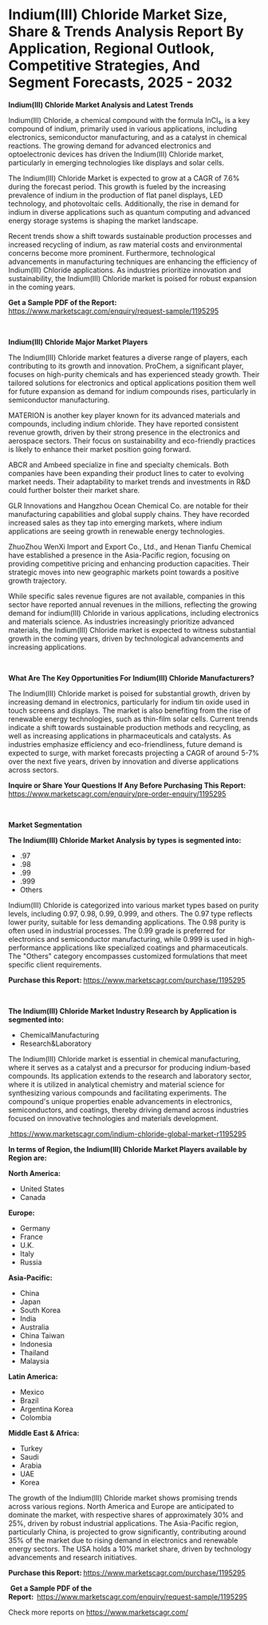 <p><h1>Indium(III) Chloride Market Size, Share & Trends Analysis Report By Application, Regional Outlook, Competitive Strategies, And Segment Forecasts, 2025 - 2032</h1></p><p><strong>Indium(III) Chloride Market Analysis and Latest Trends</strong></p>
<p><p>Indium(III) Chloride, a chemical compound with the formula InCl₃, is a key compound of indium, primarily used in various applications, including electronics, semiconductor manufacturing, and as a catalyst in chemical reactions. The growing demand for advanced electronics and optoelectronic devices has driven the Indium(III) Chloride market, particularly in emerging technologies like displays and solar cells. </p><p>The Indium(III) Chloride Market is expected to grow at a CAGR of 7.6% during the forecast period. This growth is fueled by the increasing prevalence of indium in the production of flat panel displays, LED technology, and photovoltaic cells. Additionally, the rise in demand for indium in diverse applications such as quantum computing and advanced energy storage systems is shaping the market landscape.</p><p>Recent trends show a shift towards sustainable production processes and increased recycling of indium, as raw material costs and environmental concerns become more prominent. Furthermore, technological advancements in manufacturing techniques are enhancing the efficiency of Indium(III) Chloride applications. As industries prioritize innovation and sustainability, the Indium(III) Chloride market is poised for robust expansion in the coming years.</p></p>
<p><strong>Get a Sample PDF of the Report:&nbsp;</strong> <a href="https://www.marketscagr.com/enquiry/request-sample/1195295?utm_campaign=3528&utm_medium=2&utm_source=Github&utm_content=ia&utm_term=22032025&utm_id=indiumiii-chloride">https://www.marketscagr.com/enquiry/request-sample/1195295</a></p>
<p>&nbsp;</p>
<p><strong>Indium(III) Chloride Major Market Players</strong></p>
<p><p>The Indium(III) Chloride market features a diverse range of players, each contributing to its growth and innovation. ProChem, a significant player, focuses on high-purity chemicals and has experienced steady growth. Their tailored solutions for electronics and optical applications position them well for future expansion as demand for indium compounds rises, particularly in semiconductor manufacturing.</p><p>MATERION is another key player known for its advanced materials and compounds, including indium chloride. They have reported consistent revenue growth, driven by their strong presence in the electronics and aerospace sectors. Their focus on sustainability and eco-friendly practices is likely to enhance their market position going forward.</p><p>ABCR and Ambeed specialize in fine and specialty chemicals. Both companies have been expanding their product lines to cater to evolving market needs. Their adaptability to market trends and investments in R&D could further bolster their market share.</p><p>GLR Innovations and Hangzhou Ocean Chemical Co. are notable for their manufacturing capabilities and global supply chains. They have recorded increased sales as they tap into emerging markets, where indium applications are seeing growth in renewable energy technologies.</p><p>ZhuoZhou WenXi Import and Export Co., Ltd., and Henan Tianfu Chemical have established a presence in the Asia-Pacific region, focusing on providing competitive pricing and enhancing production capacities. Their strategic moves into new geographic markets point towards a positive growth trajectory.</p><p>While specific sales revenue figures are not available, companies in this sector have reported annual revenues in the millions, reflecting the growing demand for indium(III) Chloride in various applications, including electronics and materials science. As industries increasingly prioritize advanced materials, the Indium(III) Chloride market is expected to witness substantial growth in the coming years, driven by technological advancements and increasing applications.</p></p>
<p>&nbsp;</p>
<p><strong>What Are The Key Opportunities For Indium(III) Chloride Manufacturers?</strong></p>
<p><p>The Indium(III) Chloride market is poised for substantial growth, driven by increasing demand in electronics, particularly for indium tin oxide used in touch screens and displays. The market is also benefiting from the rise of renewable energy technologies, such as thin-film solar cells. Current trends indicate a shift towards sustainable production methods and recycling, as well as increasing applications in pharmaceuticals and catalysts. As industries emphasize efficiency and eco-friendliness, future demand is expected to surge, with market forecasts projecting a CAGR of around 5-7% over the next five years, driven by innovation and diverse applications across sectors.</p></p>
<p><strong>Inquire or Share Your Questions If Any Before Purchasing This Report:</strong> <a href="https://www.marketscagr.com/enquiry/pre-order-enquiry/1195295?utm_campaign=3528&utm_medium=2&utm_source=Github&utm_content=ia&utm_term=22032025&utm_id=indiumiii-chloride">https://www.marketscagr.com/enquiry/pre-order-enquiry/1195295</a></p>
<p>&nbsp;</p>
<p><strong>Market Segmentation</strong></p>
<p><strong>The Indium(III) Chloride Market Analysis by types is segmented into:</strong></p>
<p><ul><li>.97</li><li>.98</li><li>.99</li><li>.999</li><li>Others</li></ul></p>
<p><p>Indium(III) Chloride is categorized into various market types based on purity levels, including 0.97, 0.98, 0.99, 0.999, and others. The 0.97 type reflects lower purity, suitable for less demanding applications. The 0.98 purity is often used in industrial processes. The 0.99 grade is preferred for electronics and semiconductor manufacturing, while 0.999 is used in high-performance applications like specialized coatings and pharmaceuticals. The "Others" category encompasses customized formulations that meet specific client requirements.</p></p>
<p><strong>Purchase this Report:&nbsp;</strong><a href="https://www.marketscagr.com/purchase/1195295?utm_campaign=3528&utm_medium=2&utm_source=Github&utm_content=ia&utm_term=22032025&utm_id=indiumiii-chloride">https://www.marketscagr.com/purchase/1195295</a></p>
<p>&nbsp;</p>
<p><strong>The Indium(III) Chloride Market Industry Research by Application is segmented into:</strong></p>
<p><ul><li>ChemicalManufacturing</li><li>Research&Laboratory</li></ul></p>
<p><p>The Indium(III) Chloride market is essential in chemical manufacturing, where it serves as a catalyst and a precursor for producing indium-based compounds. Its application extends to the research and laboratory sector, where it is utilized in analytical chemistry and material science for synthesizing various compounds and facilitating experiments. The compound's unique properties enable advancements in electronics, semiconductors, and coatings, thereby driving demand across industries focused on innovative technologies and materials development.</p></p>
<p><a href="https://www.marketscagr.com/indium-chloride-global-market-r1195295?utm_campaign=3528&utm_medium=2&utm_source=Github&utm_content=ia&utm_term=22032025&utm_id=indiumiii-chloride">&nbsp;https://www.marketscagr.com/indium-chloride-global-market-r1195295</a></p>
<p><strong>In terms of Region, the Indium(III) Chloride Market Players available by Region are:</strong></p>
<p>
    <p> <strong> North America: </strong>
        <ul>
            <li>United States</li>
            <li>Canada</li>
        </ul>
        </p> 
    <p> <strong> Europe: </strong>
        <ul>
            <li>Germany</li>
            <li>France</li>
            <li>U.K.</li>
            <li>Italy</li>
            <li>Russia</li>
        </ul>
        </p> 
    <p> <strong> Asia-Pacific: </strong>
        <ul>
            <li>China</li>
            <li>Japan</li>
            <li>South Korea</li>
            <li>India</li>
            <li>Australia</li>
            <li>China Taiwan</li>
            <li>Indonesia</li>
            <li>Thailand</li>
            <li>Malaysia</li>
        </ul>
        </p> 
    <p> <strong> Latin America: </strong>
        <ul>
            <li>Mexico</li>
            <li>Brazil</li>
            <li>Argentina Korea</li>
            <li>Colombia</li>
        </ul>
        </p> 
    <p> <strong> Middle East & Africa: </strong>
        <ul>
            <li>Turkey</li>
            <li>Saudi</li>
            <li>Arabia</li>
            <li>UAE</li>
            <li>Korea</li>
        </ul>
    </p>
    </p>
<p><p>The growth of the Indium(III) Chloride market shows promising trends across various regions. North America and Europe are anticipated to dominate the market, with respective shares of approximately 30% and 25%, driven by robust industrial applications. The Asia-Pacific region, particularly China, is projected to grow significantly, contributing around 35% of the market due to rising demand in electronics and renewable energy sectors. The USA holds a 10% market share, driven by technology advancements and research initiatives.</p></p>
<p><strong>Purchase this Report: </strong><a href="https://www.marketscagr.com/purchase/1195295?utm_campaign=3528&utm_medium=2&utm_source=Github&utm_content=ia&utm_term=22032025&utm_id=indiumiii-chloride">https://www.marketscagr.com/purchase/1195295</a></p>
<p>&nbsp;<strong>Get a Sample PDF of the Report:&nbsp;&nbsp;</strong><a href="https://www.marketscagr.com/enquiry/request-sample/1195295?utm_campaign=3528&utm_medium=2&utm_source=Github&utm_content=ia&utm_term=22032025&utm_id=indiumiii-chloride">https://www.marketscagr.com/enquiry/request-sample/1195295</a></p>
<p><strong></strong></p>
<p>Check more reports on <a href="https://www.marketscagr.com/?utm_campaign=3528&utm_medium=2&utm_source=Github&utm_content=ia&utm_term=22032025&utm_id=indiumiii-chloride">https://www.marketscagr.com/</a></p>